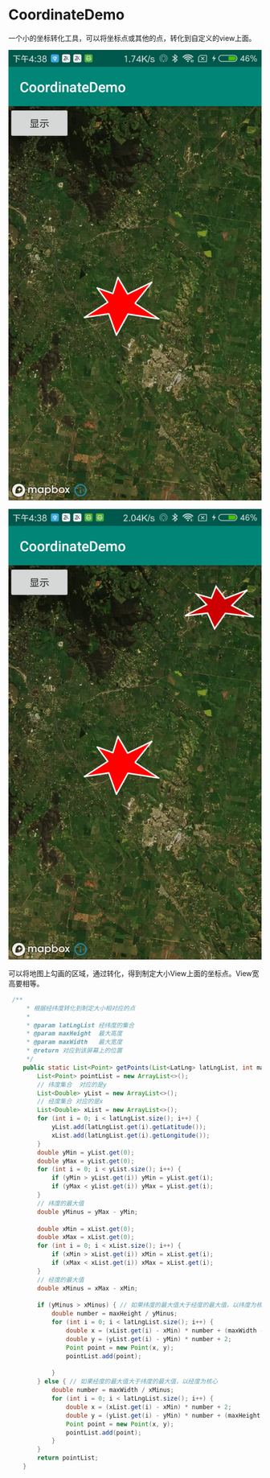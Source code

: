 # CoordinateDemo

一个小的坐标转化工具，可以将坐标点或其他的点，转化到自定义的view上面。

![Screenshot_2018-11-19-16-38-02-304_com.coordinate.guoyalong.coordinatedemo](Screenshot_2018-11-19-16-38-02-304_com.coordinate.guoyalong.coordinatedemo.png)

![Screenshot_2018-11-19-16-38-09-440_com.coordinate.guoyalong.coordinatedemo](Screenshot_2018-11-19-16-38-09-440_com.coordinate.guoyalong.coordinatedemo.png)



可以将地图上勾画的区域，通过转化，得到制定大小View上面的坐标点。View宽高要相等。

```java
 /**
     * 根据经纬度转化到制定大小相对应的点
     *
     * @param latLngList 经纬度的集合
     * @param maxHeight  最大高度
     * @param maxWidth   最大宽度
     * @return 对应到该屏幕上的位置
     */
    public static List<Point> getPoints(List<LatLng> latLngList, int maxHeight, int maxWidth) {
        List<Point> pointList = new ArrayList<>();
        // 纬度集合  对应的是y
        List<Double> yList = new ArrayList<>();
        // 经度集合 对应的是x
        List<Double> xList = new ArrayList<>();
        for (int i = 0; i < latLngList.size(); i++) {
            yList.add(latLngList.get(i).getLatitude());
            xList.add(latLngList.get(i).getLongitude());
        }
        double yMin = yList.get(0);
        double yMax = yList.get(0);
        for (int i = 0; i < yList.size(); i++) {
            if (yMin > yList.get(i)) yMin = yList.get(i);
            if (yMax < yList.get(i)) yMax = yList.get(i);
        }
        // 纬度的最大值
        double yMinus = yMax - yMin;

        double xMin = xList.get(0);
        double xMax = xList.get(0);
        for (int i = 0; i < xList.size(); i++) {
            if (xMin > xList.get(i)) xMin = xList.get(i);
            if (xMax < xList.get(i)) xMax = xList.get(i);
        }
        // 经度的最大值
        double xMinus = xMax - xMin;

        if (yMinus > xMinus) { // 如果纬度的最大值大于经度的最大值，以纬度为核心
            double number = maxHeight / yMinus;
            for (int i = 0; i < latLngList.size(); i++) {
                double x = (xList.get(i) - xMin) * number + (maxWidth - number * xMinus) / 2 + 2;
                double y = (yList.get(i) - yMin) * number + 2;
                Point point = new Point(x, y);
                pointList.add(point);

            }
        } else { // 如果经度的最大值大于纬度的最大值，以经度为核心
            double number = maxWidth / xMinus;
            for (int i = 0; i < latLngList.size(); i++) {
                double x = (xList.get(i) - xMin) * number + 2;
                double y = (yList.get(i) - yMin) * number + (maxHeight - number * yMinus) / 2 + 2;
                Point point = new Point(x, y);
                pointList.add(point);
            }
        }
        return pointList;
    }
```

